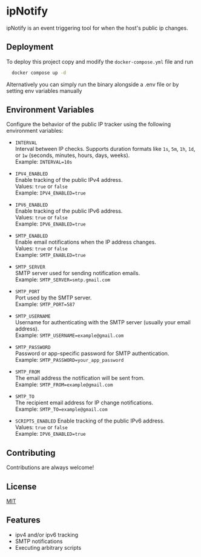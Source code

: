 # ipNotify

ipNotify is an event triggering tool for when the host's public ip changes.

## Deployment

To deploy this project copy and modify the `docker-compose.yml` file and run

```bash
  docker compose up -d
```

Alternatively you can simply run the binary alongside a .env file or by setting env variables manually

## Environment Variables

Configure the behavior of the public IP tracker using the following environment variables:

- `INTERVAL`  
  Interval between IP checks. Supports duration formats like `1s`, `5m`, `1h`, `1d`, or `1w` (seconds, minutes, hours, days, weeks).  
  Example: `INTERVAL=10s`

- `IPV4_ENABLED`  
  Enable tracking of the public IPv4 address.  
  Values: `true` or `false`  
  Example: `IPV4_ENABLED=true`

- `IPV6_ENABLED`  
  Enable tracking of the public IPv6 address.  
  Values: `true` or `false`  
  Example: `IPV6_ENABLED=true`

- `SMTP_ENABLED`  
  Enable email notifications when the IP address changes.  
  Values: `true` or `false`  
  Example: `SMTP_ENABLED=true`

- `SMTP_SERVER`  
  SMTP server used for sending notification emails.  
  Example: `SMTP_SERVER=smtp.gmail.com`

- `SMTP_PORT`  
  Port used by the SMTP server.  
  Example: `SMTP_PORT=587`

- `SMTP_USERNAME`  
  Username for authenticating with the SMTP server (usually your email address).  
  Example: `SMTP_USERNAME=example@gmail.com`

- `SMTP_PASSWORD`  
  Password or app-specific password for SMTP authentication.  
  Example: `SMTP_PASSWORD=your_app_password`

- `SMTP_FROM`  
  The email address the notification will be sent from.  
  Example: `SMTP_FROM=example@gmail.com`

- `SMTP_TO`  
  The recipient email address for IP change notifications.  
  Example: `SMTP_TO=example@gmail.com`

- `SCRIPTS_ENABLED`
  Enable tracking of the public IPv6 address.  
  Values: `true` or `false`  
  Example: `IPV6_ENABLED=true`

## Contributing

Contributions are always welcome!

## License

[MIT](https://choosealicense.com/licenses/mit/)

## Features

- ipv4 and/or ipv6 tracking
- SMTP notifications
- Executing arbitrary scripts
